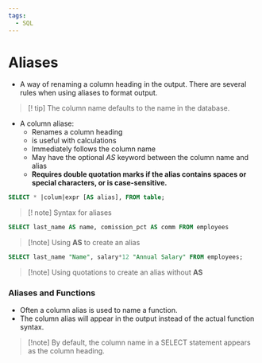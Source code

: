 ```yaml
---
tags:
  - SQL
---
```

# Aliases
- A way of renaming a column heading in the output. There are several rules when using aliases to format output.

> [! tip] The column name defaults to the name in the database.

- A column aliase:
	- Renames a column heading
	- is useful with calculations
	- Immediately follows the column name
	- May have the optional *AS* keyword between the column name and alias
	- **Requires double quotation marks if the alias contains spaces or special characters, or is case-sensitive.**
	
```SQL
SELECT * |colum|expr [AS alias], FROM table;
```
> [! note] Syntax for aliases

```SQL
SELECT last_name AS name, comission_pct AS comm FROM employees
```
> [!note] Using **AS** to create an alias

```SQL
SELECT last_name "Name", salary*12 "Annual Salary" FROM employees;
```
> [!note] Using quotations to create an alias without **AS**

### Aliases and Functions
- Often a column alias is used to name a function.
- The column alias will appear in the output instead of the actual function syntax.
>[!note] By default, the column name in a SELECT statement appears as the column heading.


